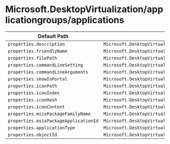 # Microsoft.DesktopVirtualization/applicationgroups/applications

| Default Path | Alias |
|---|---|
| `properties.description` | `Microsoft.DesktopVirtualization/applicationGroups/applications/description` |
| `properties.friendlyName` | `Microsoft.DesktopVirtualization/applicationGroups/applications/friendlyName` |
| `properties.filePath` | `Microsoft.DesktopVirtualization/applicationGroups/applications/filePath` |
| `properties.commandLineSetting` | `Microsoft.DesktopVirtualization/applicationGroups/applications/commandLineSetting` |
| `properties.commandLineArguments` | `Microsoft.DesktopVirtualization/applicationGroups/applications/commandLineArguments` |
| `properties.showInPortal` | `Microsoft.DesktopVirtualization/applicationGroups/applications/showInPortal` |
| `properties.iconPath` | `Microsoft.DesktopVirtualization/applicationGroups/applications/iconPath` |
| `properties.iconIndex` | `Microsoft.DesktopVirtualization/applicationGroups/applications/iconIndex` |
| `properties.iconHash` | `Microsoft.DesktopVirtualization/applicationGroups/applications/iconHash` |
| `properties.iconContent` | `Microsoft.DesktopVirtualization/applicationGroups/applications/iconContent` |
| `properties.msixPackageFamilyName` | `Microsoft.DesktopVirtualization/applicationGroups/applications/msixPackageFamilyName` |
| `properties.msixPackageApplicationId` | `Microsoft.DesktopVirtualization/applicationGroups/applications/msixPackageApplicationId` |
| `properties.applicationType` | `Microsoft.DesktopVirtualization/applicationGroups/applications/applicationType` |
| `properties.objectId` | `Microsoft.DesktopVirtualization/applicationGroups/applications/objectId` |

